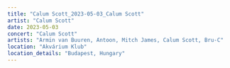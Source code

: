 ```yaml
---
title: "Calum Scott_2023-05-03_Calum Scott"
artist: "Calum Scott"
date: 2023-05-03
concert: "Calum Scott"
artists: "Armin van Buuren, Antoon, Mitch James, Calum Scott, Bru-C"
location: "Akvárium Klub"
location_details: "Budapest, Hungary"
---
```

